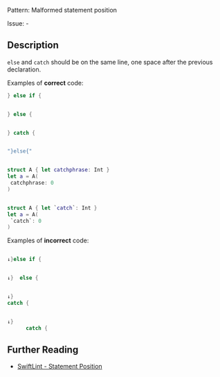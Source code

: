 Pattern: Malformed statement position

Issue: -

## Description

`else` and `catch` should be on the same line, one space after the previous declaration.

Examples of **correct** code:
```swift
} else if {


} else {


} catch {


"}else{"


struct A { let catchphrase: Int }
let a = A(
 catchphrase: 0
)


struct A { let `catch`: Int }
let a = A(
 `catch`: 0
)

```
Examples of **incorrect** code:
```swift

↓}else if {


↓}  else {


↓}
catch {


↓}
	  catch {

```

## Further Reading

* [SwiftLint - Statement Position](https://github.com/realm/SwiftLint/blob/master/Rules.md#statement-position)